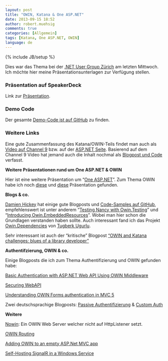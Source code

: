 ```yaml
---
layout: post
title: "OWIN, Katana & One ASP.NET"
date: 2013-09-15 18:52
author: robert.muehsig
comments: true
categories: [Allgemein]
tags: [Katana, One ASP.NET, OWIN]
language: de
---
```

{% include JB/setup %}
<p>Dies war das Thema bei der <a href="http://www.meetup.com/Zurich-Developers-NET-User-Group/events/136068682/">.NET User Group Zürich</a> am letzten Mittwoch. Ich möchte hier meine Präsentationsunterlagen zur Verfügung stellen. </p> <h3>Präsentation auf SpeakerDeck</h3> <p>Link zur <a href="https://speakerdeck.com/robert0muehsig/owin-katana-and-one-asp-dot-net-dot-dot-dot-uhmm-dot-dot-dot-what">Präsentation</a>.</p><script async class="speakerdeck-embed" data-id="88a9040000470131422366f6fcb71d82" data-ratio="1.77777777777778" src="//speakerdeck.com/assets/embed.js"></script> <h3>Demo Code</h3> <p>Der gesamte <a href="https://github.com/Code-Inside/Samples/tree/master/2013/OwinKatanaAndOneAspNet">Demo-Code ist auf GitHub</a> zu finden.</p> <h3>Weitere Links</h3> <p>Eine gute Zusammenfassung des Katana/OWIN-Teils findet man auch als <a href="http://channel9.msdn.com/Shows/Web+Camps+TV/The-Katana-Project-OWIN-for-ASPNET">Video auf Channel 9</a> bzw. auf der <a href="http://www.asp.net/aspnet/overview/owin-and-katana/an-overview-of-project-katana">ASP.NET Seite</a>. Basierend auf dem Channel 9 Video hat jemand auch die Inhalt nochmal als <a href="http://www.techbubbles.com/aspnet/what-is-katana-and-owin-for-asp-net/">Blogpost und Code</a> verfasst.</p> <p><strong>Weitere Präsentationen rund um One ASP.NET &amp; OWIN</strong></p> <p>Hier ist eine weitere Präsentation um “<a href="http://de.slideshare.net/kashyapa/one-aspnet-24464653">One ASP.NET</a>”. Zum Thema OWIN habe ich noch <a href="http://de.slideshare.net/cadekjiri/owin?from_search=1">diese</a> und <a href="https://speakerdeck.com/dustyburwell/owin-and-katana">diese</a> Präsentation gefunden.</p> <p><strong>Blogs &amp; co.</strong></p> <p><a href="http://dhickey.ie/">Damien Hickey</a> hat einige gute Blogposts und <a href="https://github.com/damianh">Code-Samples auf GitHub</a>, empfehlenswert ist unter anderem “<a href="http://dhickey.ie/post/2013/08/27/Testing-Nancy-with-OwinTesting.aspx">Testing Nancy with Owin.Testing</a>” und “<a href="http://dhickey.ie/post/2013/08/27/Introducing-OwinEmbeddedResources.aspx">Introducing Owin.EmbeddedResources</a>”. Wobei man hier schon die Grundlagen verstanden haben sollte. Auch interessant fand ich das Projekt <a href="https://github.com/tugberkugurlu/Owin.Dependencies">Owin.Dependencies</a> von <a href="http://www.tugberkugurlu.com/archive/owin-dependencies--an-ioc-container-adapter-into-owin-pipeline">Tugberk Ugurlu</a>.</p> <p>Sehr interessant ist auch der “kritische” Blogpost <a href="http://byterot.blogspot.ch/2013/08/OWIN-Katana-challenges-blues-library-developer-aspnetwebapi-nancyfx.html?spref=tw">“OWIN and Katana challenges: blues of a library developer”</a></p> <p><strong>Authentifzierung, OWIN &amp; co.</strong></p> <p>Einige Blogposts die ich zum Thema Authentifizierung und OWIN gefunden habe:</p> <p><a href="http://lbadri.wordpress.com/2013/07/13/basic-authentication-with-asp-net-web-api-using-owin-middleware/">Basic Authentication with ASP.NET Web API Using OWIN Middleware</a></p> <p><a href="https://speakerdeck.com/leastprivilege/securing-asp-dot-net-web-api-ndc-oslo-2013">Securing WebAPI</a></p> <p><a href="http://blogs.msdn.com/b/webdev/archive/2013/07/03/understanding-owin-forms-authentication-in-mvc-5.aspx">Understanding OWIN Forms authentication in MVC 5</a></p> <p>Zwei deutschsprachige Blogposts: <a href="http://www.softwarearchitekt.at/post/2013/09/01/Passive-Authentifizierungs-Middleware-mit-OWINKatana-entwickeln.aspx">Passive Authentifizierung</a> &amp; <a href="http://www.softwarearchitekt.at/post/2013/08/20/Benutzerdefinierte-Authentifizierungs-Strategien-in-ASPNET-vNext-mit-KatanaOWIN.aspx">Custom Auth</a></p> <p><strong>Weitere</strong></p> <p><a href="https://github.com/Bobris/Nowin">Nowin</a>: Ein OWIN Web Server welcher nicht auf HttpListener setzt.</p> <p><a href="http://www.aaron-powell.com/posts/2012-03-16-owin-routing.html">OWIN Routing</a></p> <p><a href="http://devblog.wesmcclure.com/posts/adding-owin-to-an-empty-aspnet-mvc-app">Adding OWIN to an empty ASP.Net MVC app</a></p> <p><a href="http://www.west-wind.com/weblog/posts/2013/Sep/04/SelfHosting-SignalR-in-a-Windows-Service">Self-Hosting SignalR in a Windows Service</a></p>
